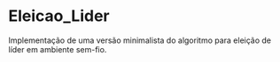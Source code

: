 # Eleicao_Lider
Implementação de uma versão minimalista do algoritmo para eleição de líder em ambiente sem-fio.
